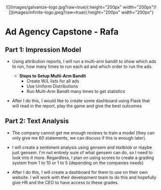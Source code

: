 <center>
![](images/galvanize-logo.jpg?raw=true){:height="200px" width="200px"}![](images/infinite-logo.jpeg?raw=true){:height="200px" width="200px"}
</center>

# Ad Agency Capstone - Rafa
**Part 1: Impression Model**
------------------------------
* Using attribution reports, I will run a multi-arm bandit to show which ads to run, how many times to run each ad and which order to run the ads.
	* **Steps to Setup Multi-Arm Bandit**
		* Create W/L lists for all ads
		* Use Uniform Distributions
		* Run Multi-Arm Bandit many times to get statistics

* After I do this, I would like to create some dashboard using Flask that will read in the report, play the game and give the best outcomes


**Part 2: Text Analysis**
------------------------------
* The company cannot get me enough reviews to train a model (they can only give me 60 statements, we can discuss if this is enough later).

* I will create a sentiment analysis using gensem and textblob or maybe just gensem.  I'm not entirely sure of what gensem can do, so I need to look into it more.  Regardless, I plan on using scores to create a grading system from 1 to 10 or 1 to 5 (depending on the companies needs)

* After I do this, I will create a dashboard for them to use on their own website.  I will work with their development team to do this and hopefully give HR and the CEO to have access to these grades. 
